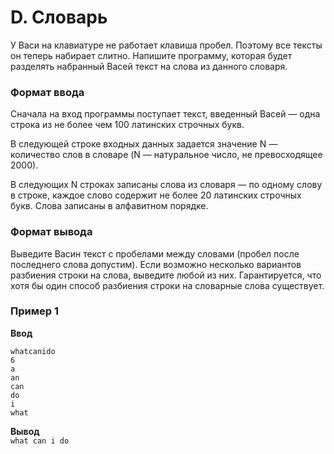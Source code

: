 # D. Словарь

У Васи на клавиатуре не работает клавиша пробел. Поэтому все тексты он теперь набирает слитно. Напишите программу,
которая будет разделять набранный Васей текст на слова из данного словаря.

### Формат ввода

Сначала на вход программы поступает текст, введенный Васей — одна строка из не более чем 100 латинских строчных букв.

В следующей строке входных данных задается значение N — количество слов в словаре (N — натуральное число, не
превосходящее 2000).

В следующих N строках записаны слова из словаря — по одному слову в строке, каждое слово содержит не более 20 латинских
строчных букв. Слова записаны в алфавитном порядке.

### Формат вывода

Выведите Васин текст с пробелами между словами (пробел после последнего слова допустим). Если возможно несколько
вариантов разбиения строки на слова, выведите любой из них. Гарантируется, что хотя бы один способ разбиения строки на
словарные слова существует.

### Пример 1

**Ввод**

```
whatcanido
6
a
an
can
do
i
what
``` 

**Вывод**  
`what can i do`

